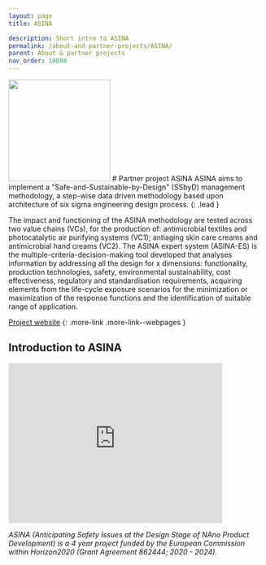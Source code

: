 ```yaml
---
layout: page
title: ASINA

description: Short intro to ASINA
permalink: /about-and-partner-projects/ASINA/
parent: About & partner projects
nav_order: 10008
---
```

<img src="{{ site.baseurl }}/images/logos/ASINA.png" width="200" class="image--right" />
#  Partner project ASINA
ASINA aims to implement a "Safe-and-Sustainable-by-Design" (SSbyD) management methodology, a step-wise data driven methodology based upon architecture of six sigma engineering design process. 
{: .lead }

The impact and functioning of the ASINA methodology are tested across two value chains (VCs), for the production of: antimicrobial textiles and photocatalytic air purifying systems (VC1); antiaging skin care creams and antimicrobial hand creams (VC2). The ASINA expert system (ASINA-ES) is the multiple-criteria-decision-making tool developed that analyses information by addressing all the design for x dimensions: functionality, production technologies, safety, environmental sustainability, cost effectiveness, regulatory and standardisation requirements, acquiring elements from the life-cycle exposure scenarios for the minimization or maximization of the response functions and the identification of suitable range of application.

[Project website](https://www.asina-project.eu/)
{: .more-link .more-link--webpages }


## Introduction to ASINA
<iframe width="420" height="315" src="https://www.youtube.com/embed/ntD3pk3yxPINanoMater" frameborder="0" allowfullscreen="allowfullscreen">&nbsp;</iframe>


_ASINA (Anticipating Safety Issues at the Design Stage of NAno Product Development) is a 4 year project funded by the European Commission within Horizon2020 (Grant Agreement 862444; 2020 - 2024)._

